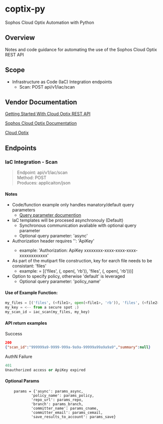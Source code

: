 # coptix-py
Sophos Cloud Optix Automation with Python

## Overview

Notes and code guidance for automating the use of the Sophos Cloud Optix REST API

## Scope

- Infrastructure as Code (IaC) Integration endpoints
  - Scan: POST api/v1/iac/scan

## Vendor Documentation 

[Getting Started With Cloud Optix REST API](https://optix.sophos.com/apiDocumentation)

[Sophos Cloud Optix Documentation](https://docs.sophos.com/pcg/optix/help/en-us/index.html)

[Cloud Optix](https://www.sophos.com/en-us/products/cloud-optix.aspx)

## Endpoints

### IaC Integration - Scan

> Endpoint: api/v1/iac/scan \
> Method: POST \
> Produces: applicaiton/json

#### Notes

- Code/function example only handles manatory/default query parameters
  - [Query parameter documention](https://optix.sophos.com/apiDocumentation#iac)
- IaC templates will be procesed asynchronouly (Default)
  - Synchronous communication avaliable with optional query parameter
  - Optional query parameter: 'async'
- Authorization header requires '<type>': 'ApiKey'
  - example: 'Authorization: ApiKey xxxxxxxx-xxxx-xxxx-xxxx-xxxxxxxxxxxx'
- As part of the mutipart file construction, key for earch file needs to be consistant: 'files'
  - example: = [('files', (<file1>, open(<file1>, 'rb')), 'files', (<file2>, open(<file2>, 'rb')))]
- Option to specify policy, otherwise 'default' is leveraged
  - Optional query parameter: 'policy_name'

#### Use of Example Function:
  
  ```py
  my_files = [('files', (<file1>, open(<file1>, 'rb')), 'files', (<file2>, open(<file2>, 'rb')))]
  my_key = <-- from a secure spot ;)
  my_scan_id = iac_scan(my_files, my_key)

  ```

#### API return examples

Success

```json
200
{"scan_id":"999999a9-9999-999a-9a9a-99999a99a9a9a9","summary":null}

```

AuthN Failure 

```py
401
Unauthorized access or ApiKey expired
```

#### Optional Params

```
    params = {'async': params_async,
            'policy_name': params_policy,
            'repo_url': params_repo,
            'branch': params_branch,
            'committer_name': params_cname,
            'committer_email': params_cemail,
            'save_results_to_account': params_save}

```
